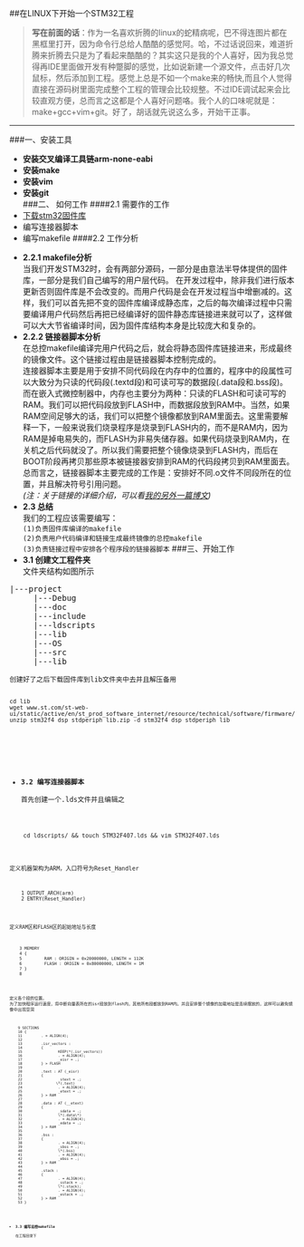 ##在LINUX下开始一个STM32工程
>**写在前面的话**：作为一名喜欢折腾的linux的蛇精病呢，巴不得连图片都在黑框里打开，因为命令行总给人酷酷的感觉阿。哈，不过话说回来，难道折腾来折腾去只是为了看起来酷酷的？其实这只是我的个人喜好，因为我总觉得再IDE里面做开发有种蹩脚的感觉，比如说新建一个源文件，点击好几次鼠标，然后添加到工程。感觉上总是不如一个make来的畅快,而且个人觉得直接在源码树里面完成整个工程的管理会比较规整。不过IDE调试起来会比较直观方便，总而言之这都是个人喜好问题咯。我个人的口味呢就是：make+gcc+vim+git。好了，胡话就先说这么多，开始干正事。
***
###一、安装工具
* **安装交叉编译工具链arm-none-eabi**
* **安装make**
* **安装vim**
* **安装git**  
###二、 如何工作
####2.1 需要作的工作
* [下载stm32固件库](http://www.st.com/st-web-ui/static/active/en/st_prod_software_internet/resource/technical/software/firmware/stm32f4_dsp_stdperiph_lib.zip)
* 编写连接器脚本
* 编写makefile
####2.2 工作分析
+ **2.2.1 makefile分析**  
当我们开发STM32时，会有两部分源码，一部分是由意法半导体提供的固件库，一部分是我们自己编写的用户层代码。  在开发过程中，除非我们进行版本更新否则固件库是不会改变的。而用户代码是会在开发过程当中增删减的。这样，我们可以首先把不变的固件库编译成静态库，之后的每次编译过程中只需要编译用户代码然后再把已经编译好的固件静态库链接进来就可以了，这样做可以大大节省编译时间，因为固件库结构本身是比较庞大和复杂的。
+ **2.2.2 链接器脚本分析**  
在总控makefile编译完用户代码之后，就会将静态固件库链接进来，形成最终的镜像文件。这个链接过程由是链接器脚本控制完成的。  
连接器脚本主要是用于安排不同代码段在内存中的位置的，程序中的段属性可以大致分为只读的代码段(.textd段)和可读可写的数据段(.data段和.bss段)。而在嵌入式微控制器中，内存也主要分为两种：只读的FLASH和可读可写的RAM。我们可以把代码段放到FLASH中，而数据段放到RAM中。当然，如果RAM空间足够大的话，我们可以把整个镜像都放到RAM里面去。这里需要解释一下，一般来说我们烧录程序是烧录到FLASH内的，而不是RAM内，因为RAM是掉电易失的，而FLASH为非易失储存器。如果代码烧录到RAM内，在关机之后代码就没了。所以我们需要把整个镜像烧录到FLASH内，而后在BOOT阶段再拷贝那些原本被链接器安排到RAM的代码段拷贝到RAM里面去。总而言之，链接器脚本主要完成的工作是：安排好不同.o文件不同段所在的位置，并且解决符号引用问题。  
*(注：关于链接的详细介绍，可以看[我的另外一篇博文](http://www.hainter.com/clinker))*
+ **2.3 总结**  
我们的工程应该需要编写：  
`(1)负责固件库编译的makefile`  
`(2)负责用户代码编译和链接生成最终镜像的总控makefile`  
`(3)负责链接过程中安排各个程序段的链接器脚本`
###三、开始工作
+ **3.1 创建文工程件夹**  
文件夹结构如图所示
<pre>
|---project
     |---Debug
     |---doc
     |---include
     |---ldscripts
     |---lib
     |---OS
     |---src
     |---lib</pre><pre><code>创建好了之后下载固件库到lib文件夹中去并且解压备用
    cd lib
    wget www.st.com/st-web-ui/static/active/en/st_prod_software_internet/resource/technical/software/firmware/stm32f4_dsp_stdperiph_lib.zip
    unzip stm32f4_dsp_stdperiph_lib.zip -d stm32f4_dsp_stdperiph_lib
</pre>

+ **3.2 编写连接器脚本**  
首先创建一个.lds文件并且编辑之
<pre><code>    cd ldscripts/ && touch STM32F407.lds && vim STM32F407.lds</pre>
定义机器架构为ARM，入口符号为Reset_Handler
<pre><code>    1 OUTPUT_ARCH(arm)
    2 ENTRY(Reset_Handler)
</pre>
定义RAM区和FLASH区的起始地址与长度
<pre><code>    3 MEMORY
    4 {
    5         RAM : ORIGIN = 0x20000000, LENGTH = 112K
    6         FLASH : ORIGIN = 0x80000000, LENGTH = 1M
    7 }
    8 </pre>
定义各个段的位置。
为了加快程序运行速度，将中断向量表所在的isr段放到flash内，其他所有段都放到RAM内。并且安排整个镜像的加载地址是连续摆放的，这样可以避免镜像中出现空洞
<pre><code>    9 SECTIONS
    10 {
    11         . = ALIGN(4);
    12          
    13         .isr_vectors :
    14         {
    15                 KEEP(*(.isr_vectors))
    16                 . = ALIGN(4);
    17                 _eisr = .;
    18         } > FLASH
    19                 
    20         .text : AT (_eisr) 
    21         { 
    22                 _stext = .;
    23                \*(.text)
    24                 . = ALIGN(4);
    25                 _etext = .;
    26         } > RAM
    27                 
    28         .data : AT (__etext)
    29         { 
    30                 _sdata = .;
    31                 \*(.data\*)
    32                 . = ALIGN(4);
    33                 _edata = .;
    34         } > RAM 
    35  
    36         .bss : 
    37         {
    38                 . = ALIGN(4);
    39                 _sbss = .;
    40                 \*(.bss)
    41                 . = ALIGN(4);
    42                 _ebss = .;
    43         } > RAM
    44  
    45         .stack :
    46         {
    47                 . = ALIGN(4);
    48                 _sstack = .;
    49                 \*(.stack);
    50                 . = ALIGN(4);
    51                 _estack = .;
    52         } > RAM
    53 }
</pre>
+ **3.3 编写总控makefile**  
在工程目录下



